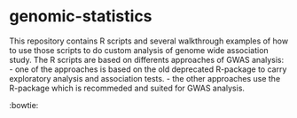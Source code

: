 genomic-statistics
==================
This repository contains R scripts and several walkthrough examples of how to use those scripts to do custom analysis of genome wide association study.
The R scripts are based on differents approaches of GWAS analysis: - one of the approaches is based on the old deprecated <genetics> R-package 
to carry exploratory analysis and association tests. - the other approaches use the <genabel> R-package which is recommeded and suited for GWAS analysis.

:bowtie:
